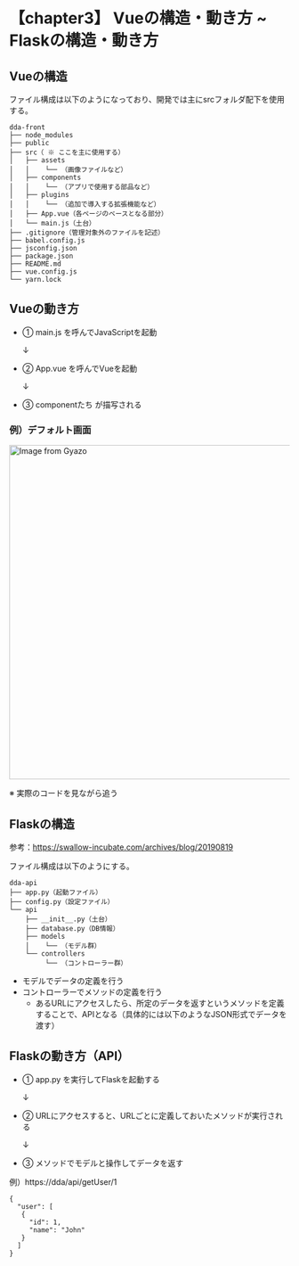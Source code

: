 # 【chapter3】 Vueの構造・動き方 ~ Flaskの構造・動き方

## Vueの構造

ファイル構成は以下のようになっており、開発では主にsrcフォルダ配下を使用する。

```
dda-front
├── node_modules
├── public
├── src（ ※ ここを主に使用する）
│   ├── assets
│   │    └── （画像ファイルなど）
│   ├── components
│   │    └── （アプリで使用する部品など）
│   ├── plugins
│   │    └── （追加で導入する拡張機能など）
│   ├── App.vue（各ページのベースとなる部分）
│   └── main.js（土台）
├── .gitignore（管理対象外のファイルを記述）
├── babel.config.js
├── jsconfig.json
├── package.json
├── README.md
├── vue.config.js
└── yarn.lock
```

## Vueの動き方

- ① main.js を呼んでJavaScriptを起動

    ↓
- ② App.vue を呼んでVueを起動

    ↓
- ③ componentたち が描写される

### 例）デフォルト画面

<a href="https://gyazo.com/fd0133cf617ad670b3cbdf61dce9e54a"><img src="https://i.gyazo.com/fd0133cf617ad670b3cbdf61dce9e54a.jpg" alt="Image from Gyazo" width="600"/></a>

※ 実際のコードを見ながら追う

## Flaskの構造

参考：https://swallow-incubate.com/archives/blog/20190819

ファイル構成は以下のようにする。

```
dda-api
├── app.py（起動ファイル）
├── config.py（設定ファイル）
└── api
    ├── __init__.py（土台）
    ├── database.py（DB情報）
    ├── models
    │    └── （モデル群）
    └── controllers
         └── （コントローラー群）
```

- モデルでデータの定義を行う
- コントローラーでメソッドの定義を行う
  - あるURLにアクセスしたら、所定のデータを返すというメソッドを定義することで、APIとなる（具体的には以下のようなJSON形式でデータを渡す）


## Flaskの動き方（API）

- ① app.py を実行してFlaskを起動する

    ↓
- ② URLにアクセスすると、URLごとに定義しておいたメソッドが実行される

    ↓
- ③ メソッドでモデルと操作してデータを返す

例）https://dda/api/getUser/1
```
{
  "user": [
   {
     "id": 1,
     "name": "John"
   }
  ]
}
```

